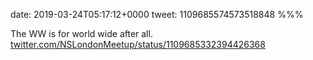 date: 2019-03-24T05:17:12+0000
tweet: 1109685574573518848
%%%

The WW is for world wide after all. [twitter.com/NSLondonMeetup/status/1109685332394426368](https://twitter.com/NSLondonMeetup/status/1109685332394426368)
